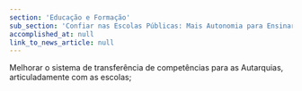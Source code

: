 ```yaml
---
section: 'Educação e Formação'
sub_section: 'Confiar nas Escolas Públicas: Mais Autonomia para Ensinar'
accomplished_at: null
link_to_news_article: null
---
```


Melhorar o sistema de transferência de competências para as Autarquias, articuladamente com as escolas;